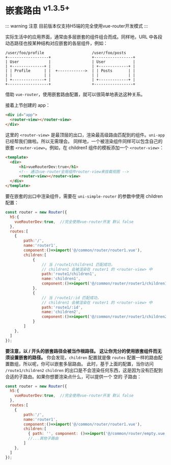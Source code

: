# 嵌套路由 <sup>v1.3.5+</sup>

::: warning 注意
目前版本仅支持H5端的完全使用vue-router开发模式
:::

实际生活中的应用界面，通常由多层嵌套的组件组合而成。同样地，URL 中各段动态路径也按某种结构对应嵌套的各层组件，例如：

```t
/user/foo/profile                     /user/foo/posts
+------------------+                  +-----------------+
| User             |                  | User            |
| +--------------+ |                  | +-------------+ |
| | Profile      | |  +------------>  | | Posts       | |
| |              | |                  | |             | |
| +--------------+ |                  | +-------------+ |
+------------------+                  +-----------------+
```

借助 `vue-router`，使用嵌套路由配置，就可以很简单地表达这种关系。

接着上节创建的 app：

```html
<div id="app">
  <router-view></router-view>
</div>
```
这里的 `<router-view>` 是最顶层的出口，渲染最高级路由匹配到的组件。`uni-app` 已经帮我们做啦。所以无需理会。 同样地，一个被渲染组件同样可以包含自己的嵌套 `<router-view>`。例如，在 children1 组件的模板添加一个 `<router-view>`：

```html
<template>
  <div>
      <h1>vueRouterDev:true</h1>
      <!-- 通过vue-router全局组件router-view来挂载视图 -->
      <router-view></router-view>
  </div>
</template>
```

要在嵌套的出口中渲染组件，需要在 `uni-simple-router` 的参数中使用 children 配置：

```js
const router = new Router({
  h5:{
    vueRouterDev:true,  //完全使用vue-router开发 默认 false  
  },
  routes:[
    {
        path:'/',
        name:'router1',
        component:()=>import('@/common/router/router1.vue'),
        children:[
            {
                // 当 /route1/children1 匹配成功，
                // children1 会被渲染在 router1 的 <router-view> 中
                path:'route1/children1',
                name:'children1',
                component:()=>import('@/common/router/router1/children1.vue'),
            },
            {
                // 当 /route1/:id 匹配成功，
                // children1 会被渲染在 router1 的 <router-view> 中
                path:'route1/:id',
                name:'children2',
                component:()=>import('@/common/router/router1/children2.vue'),
            }
        ]
    },
  ]
});
```
**要注意，以 / 开头的嵌套路径会被当作根路径。 这让你充分的使用嵌套组件而无须设置嵌套的路径。**
你会发现，`children` 配置就是像 `routes` 配置一样的路由配置数组，所以呢，你可以嵌套多层路由。
此时，基于上面的配置，当你访问 `/route1/children2` `children` 的出口是不会渲染任何东西，这是因为没有匹配到合适的子路由。如果你想要渲染点什么，可以提供一个 空的 子路由：

```js
const router = new Router({
  h5:{
    vueRouterDev:true,  //完全使用vue-router开发 默认 false  
  },
  routes:[
    {
        path:'/',
        name:'router1',
        component:()=>import('@/common/router/router1.vue'),
        children:[
          { path: '', component: ()=>import('@/common/router/empty.vue') },
          //...其他子路由
        ]
    },
  ]
});
```